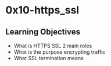 # 0x10-https_ssl

## Learning Objectives

* What is HTTPS SSL 2 main roles
* What is the purpose encrypting traffic
* What SSL termination means
